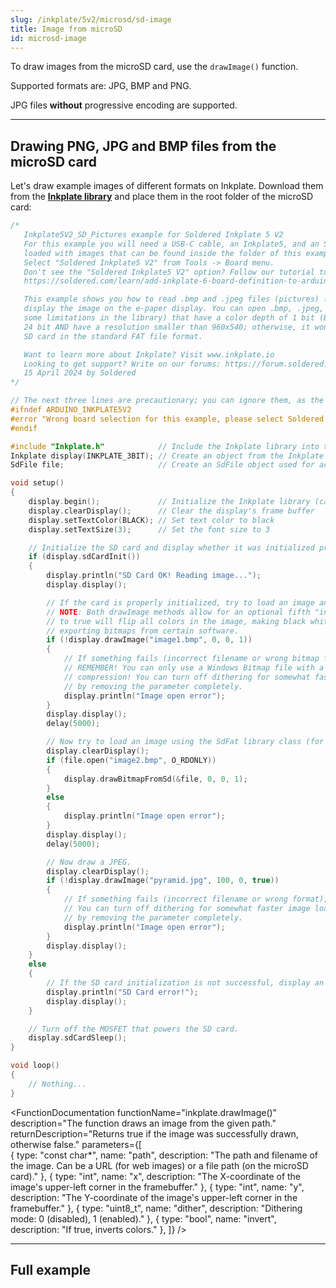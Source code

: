 ```yaml
---  
slug: /inkplate/5v2/microsd/sd-image  
title: Image from microSD  
id: microsd-image  
---  
```


To draw images from the microSD card, use the `drawImage()` function.

<InfoBox>Supported formats are: JPG, BMP and PNG.</InfoBox>

<WarningBox>JPG files **without** progressive encoding are supported.</WarningBox>

---  

## Drawing PNG, JPG and BMP files from the microSD card

Let's draw example images of different formats on Inkplate. Download them from the [**Inkplate library**](https://github.com/SolderedElectronics/Inkplate-Arduino-library/tree/master/examples/Inkplate5V2/Advanced/SD/Inkplate5V2_SD_Pictures) and place them in the root folder of the microSD card:

```cpp
/*
   Inkplate5V2_SD_Pictures example for Soldered Inkplate 5 V2
   For this example you will need a USB-C cable, an Inkplate5, and an SD card 
   loaded with images that can be found inside the folder of this example.
   Select "Soldered Inkplate5 V2" from Tools -> Board menu.
   Don't see the "Soldered Inkplate5 V2" option? Follow our tutorial to add it:
   https://soldered.com/learn/add-inkplate-6-board-definition-to-arduino-ide/

   This example shows you how to read .bmp and .jpeg files (pictures) from an SD card and
   display the image on the e-paper display. You can open .bmp, .jpeg, or .png files (but there are 
   some limitations in the library) that have a color depth of 1 bit (BW bitmap), 4 bit, 8 bit, or 
   24 bit AND have a resolution smaller than 960x540; otherwise, it won't fit on the screen. Format your
   SD card in the standard FAT file format.

   Want to learn more about Inkplate? Visit www.inkplate.io
   Looking to get support? Write on our forums: https://forum.soldered.com/
   15 April 2024 by Soldered
*/

// The next three lines are precautionary; you can ignore them, as the example would also work without them.
#ifndef ARDUINO_INKPLATE5V2
#error "Wrong board selection for this example, please select Soldered Inkplate5 V2 in the boards menu."
#endif

#include "Inkplate.h"            // Include the Inkplate library into the sketch
Inkplate display(INKPLATE_3BIT); // Create an object from the Inkplate library and set the library to 3-bit mode
SdFile file;                     // Create an SdFile object used for accessing files on the SD card

void setup()
{
    display.begin();             // Initialize the Inkplate library (call this function ONLY ONCE)
    display.clearDisplay();      // Clear the display's frame buffer
    display.setTextColor(BLACK); // Set text color to black
    display.setTextSize(3);      // Set the font size to 3

    // Initialize the SD card and display whether it was initialized properly.
    if (display.sdCardInit())
    {
        display.println("SD Card OK! Reading image...");
        display.display();

        // If the card is properly initialized, try to load an image and display it on the e-paper at position X=0, Y=0.
        // NOTE: Both drawImage methods allow for an optional fifth "invert" parameter. Setting this parameter
        // to true will flip all colors in the image, making black white and white black. This may be necessary when
        // exporting bitmaps from certain software.
        if (!display.drawImage("image1.bmp", 0, 0, 1))
        {
            // If something fails (incorrect filename or wrong bitmap format), write an error message on the screen.
            // REMEMBER! You can only use a Windows Bitmap file with a color depth of 1, 4, 8, or 24 bits with no
            // compression! You can turn off dithering for somewhat faster image load by changing the last 1 to 0, or
            // by removing the parameter completely.
            display.println("Image open error");
        }
        display.display();
        delay(5000);

        // Now try to load an image using the SdFat library class (for more advanced users) and display the image on the e-paper.
        display.clearDisplay();
        if (file.open("image2.bmp", O_RDONLY))
        {
            display.drawBitmapFromSd(&file, 0, 0, 1);
        }
        else
        {
            display.println("Image open error");
        }
        display.display();
        delay(5000);

        // Now draw a JPEG.
        display.clearDisplay();
        if (!display.drawImage("pyramid.jpg", 100, 0, true))
        {
            // If something fails (incorrect filename or wrong format), write an error message on the screen.
            // You can turn off dithering for somewhat faster image load by changing the fourth parameter to false, or
            // by removing the parameter completely.
            display.println("Image open error");
        }
        display.display();
    }
    else
    {
        // If the SD card initialization is not successful, display an error on the screen.
        display.println("SD Card error!");
        display.display();
    }

    // Turn off the MOSFET that powers the SD card.
    display.sdCardSleep();
}

void loop()
{
    // Nothing...
}
```

<CenteredImage src="/img/5v2/image1.png" alt="Expected output on Inkplate display" caption="Example image 1" width="1000px" />

<CenteredImage src="/img/5v2/image2.png" alt="Expected output on Inkplate display" caption="Example image 2" width="1000px" />

<CenteredImage src="/img/5v2/image3.png" alt="Expected output on Inkplate display" caption="Example image 3" width="1000px" />

<FunctionDocumentation
    functionName="inkplate.drawImage()"
    description="The function draws an image from the given path."
    returnDescription="Returns true if the image was successfully drawn, otherwise false."
    parameters={[  
    { type: "const char*", name: "path", description: "The path and filename of the image. Can be a URL (for web images) or a file path (on the microSD card)." },
    { type: "int", name: "x", description: "The X-coordinate of the image's upper-left corner in the framebuffer." },
    { type: "int", name: "y", description: "The Y-coordinate of the image's upper-left corner in the framebuffer." },
    { type: "uint8_t", name: "dither", description: "Dithering mode: 0 (disabled), 1 (enabled)." },
    { type: "bool", name: "invert", description: "If true, inverts colors." },
    ]}
/>

---  

## Full example

<QuickLink 
  title="Inkplate5V2_SD_Pictures.ino" 
  description="This example shows you how to read .bmp and .jpeg files (pictures) from the SD card and display them on the e-paper display."
  url="https://github.com/SolderedElectronics/Inkplate-Arduino-library/blob/master/examples/Inkplate5V2/Advanced/SD/Inkplate5V2_SD_Pictures/Inkplate5V2_SD_Pictures.ino" 
/>